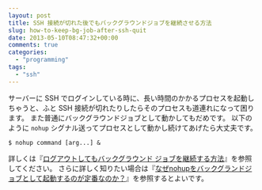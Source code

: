 ```yaml
---
layout: post
title: SSH 接続が切れた後でもバックグラウンドジョブを継続させる方法
slug: how-to-keep-bg-job-after-ssh-quit
date: 2013-05-10T08:47:32+00:00
comments: true
categories:
  - "programming"
tags:
  - "ssh"
---
```


サーバーに SSH でログインしている時に、長い時間のかかるプロセスを起動しちゃうと、ふと SSH 接続が切れたりしたらそのプロセスも道連れになって困ります。
また普通にバックグラウンドジョブとして動かしてもだめです。
以下のように `nohup` シグナル送ってプロセスとして動かし続けてあげたら大丈夫です。

    $ nohup command [arg...] &

詳しくは『[ログアウトしてもバックグラウンド ジョブを継続する方法](http://www.codereading.com/notebook/moin.cgi/IgnoreTheHangupSignal)』を参照してください。
さらに詳しく知りたい場合は『[なぜnohupをバックグランドジョブとして起動するのが定番なのか？](http://www.glamenv-septzen.net/view/854)』を参照するとよいです。
